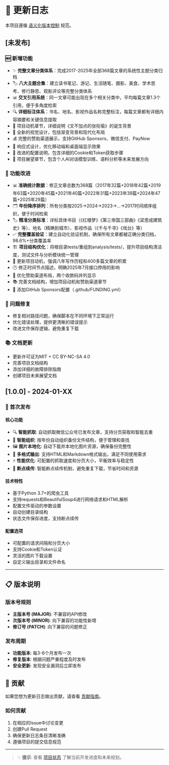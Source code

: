 # 📝 更新日志

本项目遵循 [语义化版本控制](https://semver.org/lang/zh-Cn/) 规范。

## [未发布]

### 🆕 新增功能
- ✨ **完整文章分类体系**：完成2017-2025年全部368篇文章的系统性主题分类归档
- 🏷️ **八大主题合集**：建立读书笔记、游记、生活随笔、摄影、美食、学术思考、修行静思、观影评论等完整分类体系
- 📊 **交叉引用系统**：同一文章可能出现在多个相关分类中，平均每篇文章1.3个引用，便于多角度检索
- 🔍 **详细标注体系**：书名、地名、影视作品名称完整标注，每篇文章都有详细内容摘要和关键信息提取
- 📝 项目动机章节，详细说明《文不加点的张衔瑜》的诞生背景
- 🎨 全新的视觉设计，包括渐变背景和现代化布局
- 💰 完整的赞助渠道展示，支持GitHub Sponsors、微信支付、PayNow
- 📱 响应式设计，优化移动端和桌面端显示效果
- 🔧 改进的配置说明，包含详细的Cookie和Token获取步骤
- 🔮 项目展望章节，包含个人AI对话模型训练、语料分析等未来发展方向

### 🔄 功能改进  
- 📊 **准确统计数据**：修正文章总数为368篇（2017年32篇+2018年42篇+2019年63篇+2020年45篇+2021年40篇+2022年31篇+2023年39篇+2024年47篇+2025年29篇）
- 🗂️ **年份降序排列**：所有分类按2025→2024→2023→...→2017时间顺序组织，便于时间检索
- 🏷️ **精准分类标准**：详标具体书目（《红楼梦》《第三帝国三部曲》《梁思成建筑史》等）、地名（精确到城市）、影视作品（《千与千寻》《戏台》等）
- ✅ **完整覆盖验证**：建立自动化验证机制，确保所有文章都被正确分类归档，98.6%+分类覆盖率
- 🏗️ **项目结构优化**：将根目录tests/重组到analysis/tests/，提升项目结构清洁度，测试文件与分析模块统一管理
- 📝 更新项目动机，强调八年写作历程和400多篇文章的积累
- 🕐 修正时间节点描述，明确2025年7月接口停用的影响
- 🎨 优化赞助渠道布局，两个收款码并列显示
- 📚 完善文档结构，增加项目动机和赞助渠道章节
- 🔗 添加GitHub Sponsors配置（.github/FUNDING.yml）

### 🐛 问题修复
- 修复相对路径问题，确保脚本在不同环境下正常运行
- 优化错误处理，提供更清晰的错误提示
- 改进文件保存逻辑，避免重复下载

### 📚 文档更新
- 更新许可证为MIT + CC BY-NC-SA 4.0
- 完善项目文档结构
- 添加详细的故障排除指南
- 创建项目未来展望文档

## [1.0.0] - 2024-01-XX

### 🎉 首次发布

#### 核心功能
- 🔍 **智能抓取**: 自动抓取微信公众号已发布文章，支持分页获取和智能去重
- 📁 **智能组织**: 按年份自动组织备份文件结构，便于管理和查找
- 🖼️ **图片本地化**: 自动下载并本地化图片资源，确保备份完整性
- 📝 **多格式输出**: 支持HTML和Markdown格式输出，满足不同使用需求
- ⚡ **性能优化**: 可配置的抓取速度和分页大小，平衡效率与稳定性
- 🔄 **断点续传**: 智能断点续传机制，避免重复下载，节省时间和资源

#### 技术特性
- 基于Python 3.7+的爬虫工具
- 支持requests和BeautifulSoup4进行网络请求和HTML解析
- 配置文件驱动的参数设置
- 自动创建目录结构
- 状态文件保存进度，支持断点续传

#### 配置选项
- 可配置的请求间隔和分页大小
- 支持Cookie和Token认证
- 灵活的图片下载设置
- 自定义输出目录和文件命名

---

## 📋 版本说明

### 版本号规则
- **主版本号 (MAJOR)**: 不兼容的API修改
- **次版本号 (MINOR)**: 向下兼容的功能性新增
- **修订号 (PATCH)**: 向下兼容的问题修正

### 发布周期
- **功能版本**: 每3-6个月发布一次
- **修复版本**: 根据问题严重程度及时发布
- **安全更新**: 发现安全漏洞后立即发布

## 🤝 贡献

如果您想为更新日志做出贡献，请查看 [贡献指南](CONTRIBUTING.md)。

### 如何贡献
1. 在相应的Issue中讨论变更
2. 创建Pull Request
3. 确保更新日志条目清晰准确
4. 遵循项目的提交信息规范

---

> 💡 **提示**: 查看 [项目状态](STATUS.md) 了解当前开发进度和未来规划。
